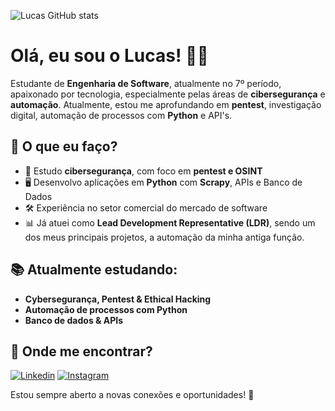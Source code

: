 ![Lucas GitHub stats](https://github-readme-stats.vercel.app/api?username=Lucasloureno137&show_icons=true&theme=tokyonight)

# Olá, eu sou o Lucas! 👋🏼

Estudante de **Engenharia de Software**, atualmente no 7º período, apaixonado por tecnologia, especialmente pelas áreas de **cibersegurança** e **automação**. Atualmente, estou me aprofundando em **pentest**, investigação digital, automação de processos com **Python** e API's.  

## 🚀 O que eu faço?
- 📌 Estudo **cibersegurança**, com foco em **pentest e OSINT**  
- 🖥️ Desenvolvo aplicações em **Python** com **Scrapy**, APIs e Banco de Dados  
- 🛠️ Experiência no setor comercial do mercado de software  
- 📊 Já atuei como **Lead Development Representative (LDR)**, sendo um dos meus principais projetos, a automação da minha antiga função.  

## 📚 Atualmente estudando:
- **Cybersegurança, Pentest & Ethical Hacking**  
- **Automação de processos com Python**  
- **Banco de dados & APIs**  

## 🔗 Onde me encontrar?
[![Linkedin](https://img.shields.io/badge/LinkedIn-0077B5?style=for-the-badge&logo=linkedin&logoColor=white)](https://www.linkedin.com/in/lucas-louren%C3%A7o-software/) 
[![Instagram](https://img.shields.io/badge/Instagram-E4405F?style=for-the-badge&logo=instagram&logoColor=white)](https://www.instagram.com/lucasdslourenco/)  

Estou sempre aberto a novas conexões e oportunidades! 🚀  
